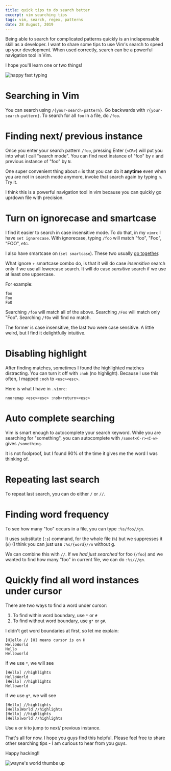 ```yaml
---
title: quick tips to do search better
excerpt: vim searching tips
tags: vim, search, regex, patterns
date: 28 August, 2019
---
```


Being able to search for complicated patterns quickly is an indispensable skill as a developer. I want to share some tips to use Vim's search to speed up your development. When used correctly, search can be a powerful navigation tool in Vim.

I hope you'll learn one or two things!

![happy fast typing](https://media.giphy.com/media/Wsju5zAb5kcOfxJV9i/giphy.gif)

# Searching in Vim

You can search using `/{your-search-pattern}`. Go backwards with `?{your-search-pattern}`. To search for all `foo` in a file, do `/foo`.

# Finding next/ previous instance

Once you enter your search pattern `/foo`, pressing Enter (`<CR>`) will put you into what I  call "search mode". You can find next instance of "foo" by `n` and previous instance of "foo" by `N`.

One super convenient thing about `n` is that you can do it **anytime** even when you are not in search mode anymore, invoke that search again by typing `n`. Try it.

I think this is a powerful navigation tool in vim because you can quickly go up/down file with precision.

# Turn on ignorecase and smartcase

I find it easier to search in case insensitive mode. To do that, in my `vimrc` I have `set ignorecase`. With ignorecase, typing `/foo` will match "foo", "Foo", "FOO", etc.

I also have smartcase on (`set smartcase`). These two usually [go together](https://stackoverflow.com/questions/2287440/how-to-do-case-insensitive-search-in-vim).

What ignore + smartcase combo do, is that it will do case *insensitive* search only if we use all lowercase search. It will do case *sensitive* search if we use at least one uppercase.

For example:

```
foo
Foo
FoO
```

Searching `/foo` will match all of the above. Searching `/Foo` will match only "Foo". Searching `/fOo` will find no match. 

The former is case insensitive, the last two were case sensitive. A little weird, but I find it delightfully intuitive.

# Disabling highlight

After finding matches, sometimes I found the highlighted matches distracting. You can turn it off with `:noh` (no highlight). Because I use this often, I mapped `:noh` to `<esc><esc>`. 

Here is what I have in `.vimrc`:

```
nnoremap <esc><esc> :noh<return><esc>
```

# Auto complete searching

Vim is smart enough to autocomplete your search keyword. While you are searching for "something", you can autocomplete with `/somet<C-r><C-w>` gives `/something`.

It is not foolproof, but I found 90% of the time it gives me the word I was thinking of.


# Repeating last search

To repeat last search, you can do either `/` or `//`. 


# Finding word frequency

To see how many "foo" occurs in a file, you can type `:%s/foo//gn`.

It uses substitute (`:s`) command, for the whole file (`%`) but we suppresses it (`n`) (I think you can just use `:%s/{word}//n` without g.

We can combine this with `//`. If we *had just searched* for foo (`/foo`) and we wanted to find how many "foo" in current file, we can do `:%s///gn`.

# Quickly find all word instances under cursor

There are two ways to find a word under cursor:
1. To find within word boundary, use `*` or `#`
2. To find without word boundary, use `g*` or `g#`.

I didn't get word boundaries at first, so let me explain:

```
[H]ello // [H] means cursor is on H
HelloWorld
Hello
Helloworld
```
If we use `*`, we will see
```
[Hello] //highlights
HelloWorld
[Hello] //highlights
Helloworld
```

If we use `g*`, we will see

```
[Hello] //highlights
[Hello]World //highlights
[Hello] //highlights
[Hello]world //highlights
```

Use `n` or `N` to jump to next/ previous instance.

That's all for now. I hope you guys find this helpful. Please feel free to share other searching tips - I am curious to hear from you guys.

Happy hacking!!

![wayne's world thumbs up](https://media.giphy.com/media/imRu0Oqh6kzdK/giphy.gif)
